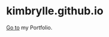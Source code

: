 # kimbrylle.github.io

<a href="http://kimbrylle.github.io/" target="_blank">Go to</a> my Portfolio.

